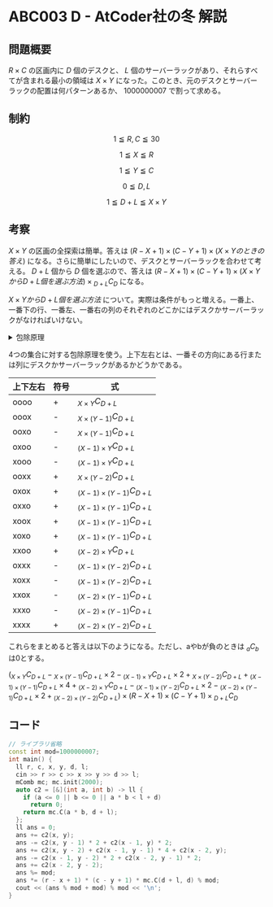 # ABC003 D - AtCoder社の冬 解説

## 問題概要

$R \times C$ の区画内に $D$ 個のデスクと、 $L$ 個のサーバーラックがあり、それらすべてが含まれる最小の領域は $X \times Y$ になった。このとき、元のデスクとサーバーラックの配置は何パターンあるか、 $1000000007$ で割って求める。

## 制約

$$ 1 \leqq R,C \leqq 30 $$

$$ 1 \leqq X \leqq R $$

$$ 1 \leqq Y \leqq C $$

$$ 0 \leqq D,L $$

$$ 1 \leqq D+L \leqq X \times Y $$

## 考察

$X \times Y$ の区画の全探索は簡単。答えは $(R-X+1) \times (C-Y+1) \times (X \times Yのときの答え)$ になる。さらに簡単にしたいので、デスクとサーバーラックを合わせて考える。 $D+L$ 個から $D$ 個を選ぶので、答えは $(R-X+1) \times (C-Y+1) \times (X \times YからD+L個を選ぶ方法) \times {}_{D+L}C_D$ になる。

$X \times YからD+L個を選ぶ方法$ について。実際は条件がもっと増える。一番上、一番下の行、一番左、一番右の列のそれぞれのどこかにはデスクかサーバーラックがなければいけない。

<details><summary>包除原理</summary>

* 例: 2つのとき
2つの集合 $A$ と $B$ があったとき、

$$|A \cup B| = |A| + |B| - |A \cap B|$$

* 3つのとき

$$|A \cup B \cup C| = |A| + |B| + |C| - |A \cap B| - |B \cap C| - |C \cap A| + |A \cap B \cap C|$$

</details>

4つの集合に対する包除原理を使う。上下左右とは、一番その方向にある行または列にデスクかサーバーラックがあるかどうかである。

|上下左右|符号|式|
|----|----|--|
|oooo|+| $`{}_{X \times Y}C_{D+L}`$ |
|ooox|-| $`{}_{X \times (Y-1)}C_{D+L}`$ |
|ooxo|-| $`{}_{X \times (Y-1)}C_{D+L}`$ |
|oxoo|-| $`{}_{(X-1) \times Y}C_{D+L}`$ |
|xooo|-| $`{}_{(X-1) \times Y}C_{D+L}`$ |
|ooxx|+| $`{}_{X \times (Y-2)}C_{D+L}`$ |
|oxox|+| $`{}_{(X-1) \times (Y-1)}C_{D+L}`$ |
|oxxo|+| $`{}_{(X-1) \times (Y-1)}C_{D+L}`$ |
|xoox|+| $`{}_{(X-1) \times (Y-1)}C_{D+L}`$ |
|xoxo|+| $`{}_{(X-1) \times (Y-1)}C_{D+L}`$ |
|xxoo|+| $`{}_{(X-2) \times Y}C_{D+L}`$ |
|oxxx|-| $`{}_{(X-1) \times (Y-2)}C_{D+L}`$ |
|xoxx|-| $`{}_{(X-1) \times (Y-2)}C_{D+L}`$ |
|xxox|-| $`{}_{(X-2) \times (Y-1)}C_{D+L}`$ |
|xxxo|-| $`{}_{(X-2) \times (Y-1)}C_{D+L}`$ |
|xxxx|+| $`{}_{(X-2) \times (Y-2)}C_{D+L}`$ |

これらをまとめると答えは以下のようになる。ただし、aやbが負のときは $`{}_a C_b`$ は0とする。

$`({}_{X \times Y}C_{D+L} - {}_{X \times (Y-1)}C_{D+L} \times 2 - {}_{(X-1) \times Y}C_{D+L} \times 2 + {}_{X \times (Y-2)}C_{D+L} + {}_{(X-1) \times (Y-1)}C_{D+L} \times 4 + {}_{(X-2) \times Y}C_{D+L} - {}_{(X-1) \times (Y-2)}C_{D+L} \times 2 - {}_{(X-2) \times (Y-1)}C_{D+L} \times 2 + {}_{(X-2) \times (Y-2)}C_{D+L}) \times (R-X+1) \times (C-Y+1) \times {}_{D+L}C_D`$

## コード

``` cpp
// ライブラリ省略
const int mod=1000000007;
int main() {
  ll r, c, x, y, d, l;
  cin >> r >> c >> x >> y >> d >> l;
  mComb mc; mc.init(2000);
  auto c2 = [&](int a, int b) -> ll {
    if (a <= 0 || b <= 0 || a * b < l + d)
      return 0;
    return mc.C(a * b, d + l);
  };
  ll ans = 0;
  ans += c2(x, y);
  ans -= c2(x, y - 1) * 2 + c2(x - 1, y) * 2;
  ans += c2(x, y - 2) + c2(x - 1, y - 1) * 4 + c2(x - 2, y);
  ans -= c2(x - 1, y - 2) * 2 + c2(x - 2, y - 1) * 2;
  ans += c2(x - 2, y - 2);
  ans %= mod;
  ans *= (r - x + 1) * (c - y + 1) * mc.C(d + l, d) % mod;
  cout << (ans % mod + mod) % mod << '\n';
}
```